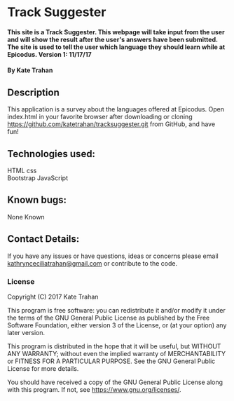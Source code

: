 # Track Suggester

#### This site is a Track Suggester. This webpage will take input from the user and will show the result after the user's answers have been submitted. The site is used to tell the user which language they should learn while at Epicodus. Version 1: 11/17/17

#### By Kate Trahan

## Description

This application is a survey about the languages offered at Epicodus. Open index.html in your favorite browser after downloading or cloning https://github.com/katetrahan/tracksuggester.git from GitHub, and have fun!

## Technologies used:

HTML
css  
Bootstrap
JavaScript

## Known bugs:

None Known

## Contact Details:

If you have any issues or have questions, ideas or concerns please email kathrynceciliatrahan@gmail.com or contribute to the code.

### License

Copyright (C) 2017 Kate Trahan

This program is free software: you can redistribute it and/or modify
it under the terms of the GNU General Public License as published by
the Free Software Foundation, either version 3 of the License, or
(at your option) any later version.

This program is distributed in the hope that it will be useful,
but WITHOUT ANY WARRANTY; without even the implied warranty of
MERCHANTABILITY or FITNESS FOR A PARTICULAR PURPOSE.  See the
GNU General Public License for more details.

You should have received a copy of the GNU General Public License
along with this program.  If not, see <https://www.gnu.org/licenses/>.
